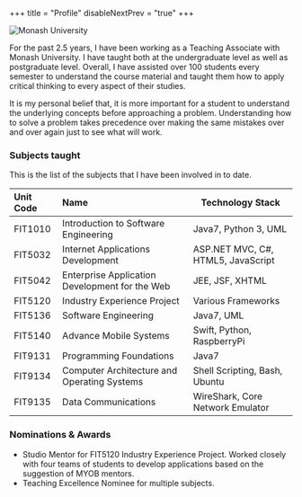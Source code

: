 +++
title = "Profile"
disableNextPrev = "true"
+++

![Monash University](./images/monash-university.jpg?width=50pc)

For the past 2.5 years, I have been working as a Teaching Associate with Monash University. I have taught both at the undergraduate level as well as postgraduate level. Overall, I have assisted over 100 students every semester to understand the course material and taught them how to apply critical thinking to every aspect of their studies.

It is my personal belief that, it is more important for a student to understand the underlying concepts before approaching a problem. Understanding how to solve a problem takes precedence over making the same mistakes over and over again just to see what will work.

### Subjects taught

This is the list of the subjects that I have been involved in to date.


| Unit Code   | Name          | Technology Stack |
|:------------|:-------------| ----------------|
| FIT1010      | Introduction to Software Engineering | Java7, Python 3, UML |
| FIT5032      | Internet Applications Development | ASP.NET MVC, C#, HTML5, JavaScript |
| FIT5042      | Enterprise Application Development for the Web | JEE, JSF, XHTML |
| FIT5120      | Industry Experience Project | Various Frameworks |
| FIT5136      | Software Engineering | Java7, UML |
| FIT5140      | Advance Mobile Systems | Swift, Python, RaspberryPi 
| FIT9131      | Programming Foundations | Java7 |
| FIT9134      | Computer Architecture and Operating Systems | Shell Scripting, Bash, Ubuntu |
| FIT9135      | Data Communications | WireShark, Core Network Emulator | 



### Nominations & Awards

- Studio Mentor for FIT5120 Industry Experience Project. Worked closely with four teams of students to develop applications based on the suggestion of MYOB mentors.
- Teaching Excellence Nominee for multiple subjects. 